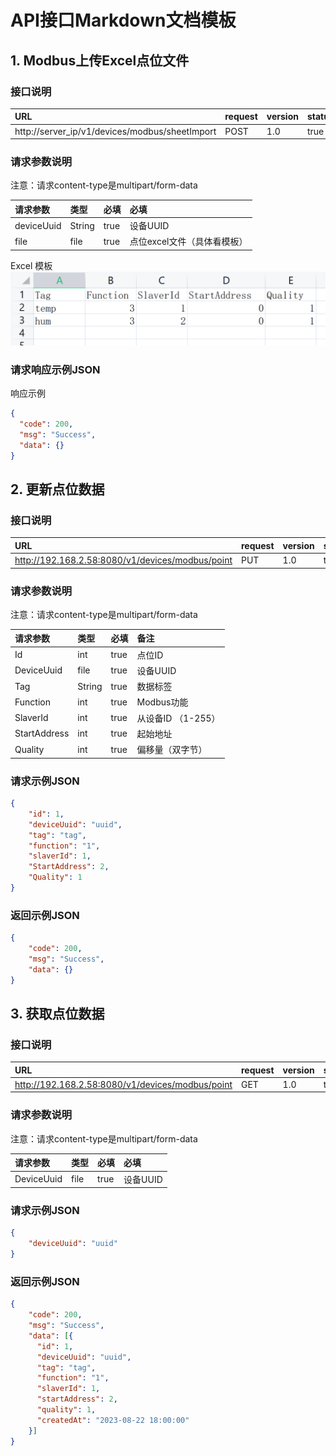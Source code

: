 # API接口Markdown文档模板

## 1. Modbus上传Excel点位文件

### 接口说明

| URL                                            | request | version | status |
| :--------------------------------------------- | :------ | :------ | :----- |
| http://server_ip/v1/devices/modbus/sheetImport | POST    | 1.0     | true   |

### 请求参数说明

注意：请求content-type是multipart/form-data

| 请求参数   | 类型   | 必填 | 必填                        |
| :--------- | :----- | :--- | :-------------------------- |
| deviceUuid | String | true | 设备UUID                    |
| file       | file   | true | 点位excel文件（具体看模板） |

Excel 模板
![excel](image/generic_modbus_excel_device/1692706230355.png)
### 请求响应示例JSON
响应示例

```json
{
  "code": 200,
  "msg": "Success",
  "data": {}
}
```

## 2. 更新点位数据
### 接口说明

| URL                                              | request | version | status |
| :----------------------------------------------- | :------ | :------ | :----- |
| http://192.168.2.58:8080/v1/devices/modbus/point | PUT     | 1.0     | true   |

### 请求参数说明

注意：请求content-type是multipart/form-data

| 请求参数     | 类型   | 必填 | 备注                  |
| :----------- | :----- | :--- | :-------------------- |
| Id           | int    | true | 点位ID                |
| DeviceUuid   | file   | true | 设备UUID              |
| Tag          | String | true | 数据标签              |
| Function     | int    | true | Modbus功能            |
| SlaverId     | int    | true | 从设备ID    （1-255） |
| StartAddress | int    | true | 起始地址              |
| Quality      | int    | true | 偏移量（双字节）      |

### 请求示例JSON
```json
{
    "id": 1,
    "deviceUuid": "uuid",
    "tag": "tag",
    "function": "1",
    "slaverId": 1,
    "StartAddress": 2,
    "Quality": 1
}
```

### 返回示例JSON
```json
{
    "code": 200,
    "msg": "Success",
    "data": {}
}
```

## 3. 获取点位数据

### 接口说明

| URL                                              | request | version | status |
| :----------------------------------------------- | :------ | :------ | :----- |
| http://192.168.2.58:8080/v1/devices/modbus/point | GET     | 1.0     | true   |

### 请求参数说明

注意：请求content-type是multipart/form-data

| 请求参数   | 类型 | 必填 | 必填     |
| :--------- | :--- | :--- | :------- |
| DeviceUuid | file | true | 设备UUID |

### 请求示例JSON
```json
{
    "deviceUuid": "uuid"
}
```

### 返回示例JSON
```json
{
    "code": 200,
    "msg": "Success",
    "data": [{
      "id": 1,
      "deviceUuid": "uuid",
      "tag": "tag",
      "function": "1",
      "slaverId": 1,
      "startAddress": 2,
      "quality": 1,
      "createdAt": "2023-08-22 18:00:00"
    }]
}
```